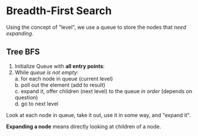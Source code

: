 # Breadth-First Search

Using the concept of "level", we use a queue to store the nodes that *need expanding*.

## Tree BFS

1. Initialize Queue with **all entry points**: <br>
2. While *queue is not empty*: <br>
     a. for each node in queue (current level) <br>
     b. poll out the element (add to result) <br>
     c. expand it, offer children (next level) to the queue *in order* (depends on question) <br>
     d. go to next level <br>

Look at each node in queue, take it out, use it in some way, and "expand it". <br>

**Expanding a node** means directly looking at children of a node. <br>

